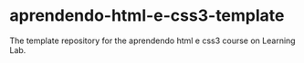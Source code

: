 # aprendendo-html-e-css3-template
The template repository for the aprendendo html e css3 course on Learning Lab.
